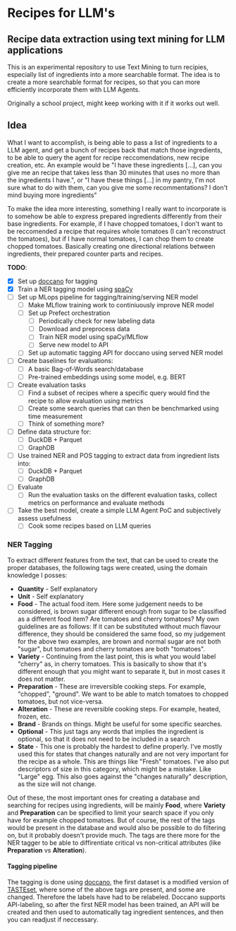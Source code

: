 # Recipes for LLM's
## Recipe data extraction using text mining for LLM applications
This is an experimental repository to use Text Mining to turn recipies, especially list of ingredients into a more searchable format.
The idea is to create a more searchable format for recipes, so that you can more efficiently incorporate them with LLM Agents.

Originally a school project, might keep working with it if it works out well.

## Idea
What I want to accomplish, is being able to pass a list of ingredients to a LLM agent, and get a bunch of recipes back that match those ingredients, to be able to query the agent for recipe reccomendations, new recipe creation, etc.
An example would be "I have these ingredients [...], can you give me an recipe that takes less than 30 minutes that uses no more than the ingredients I have.", or "I have these things [...] in my pantry, I'm not sure what to do with them, can you give me some recommentations? I don't mind buying more ingredients"

To make the idea more interesting, something I really want to incorporate is to somehow be able to express prepared ingredients differently from their base ingredients.
For example, if I have chopped tomatoes, I don't want to be reccomended a recipe that requires whole tomatoes (I can't reconstruct the tomatoes), but if I have normal tomatoes, I can chop them to create chopped tomatoes.
Basically creating one directional relations between ingredients, their prepared counter parts and recipes.

**TODO**:
- [x] Set up [doccano](https://github.com/doccano/doccano) for tagging
- [X] Train a NER tagging model using [spaCy](https://github.com/explosion/spaCy)
- [ ] Set up MLops pipeline for tagging/training/serving NER model
    - [ ] Make MLflow training work to continiuously improve NER model
    - [ ] Set up Prefect orchestration
        - [ ] Periodically check for new labeling data
        - [ ] Download and preprocess data
        - [ ] Train NER model using spaCy/MLflow
        - [ ] Serve new model to API
    - [ ] Set up automatic tagging API for doccano using served NER model
- [ ] Create baselines for evaluations:
    - [ ] A basic Bag-of-Words search/database
    - [ ] Pre-trained embeddings using some model, e.g. BERT
- [ ] Create evaluation tasks
    - [ ] Find a subset of recipes where a specific query would find the recipe to allow evaluation using metrics
    - [ ] Create some search queries that can then be benchmarked using time measurement
    - [ ] Think of something more?
- [ ] Define data structure for:
    - [ ] DuckDB + Parquet
    - [ ] GraphDB
- [ ] Use trained NER and POS tagging to extract data from ingredient lists into:
    - [ ] DuckDB + Parquet
    - [ ] GraphDB
- [ ] Evaluate
    - [ ] Run the evaluation tasks on the different evaluation tasks, collect metrics on performance and evaluate methods
- [ ] Take the best model, create a simple LLM Agent PoC and subjectively assess usefulness
    - [ ] Cook some recipes based on LLM queries

### NER Tagging
To extract different features from the text, that can be used to create the proper databases, the following tags were created, using the domain knowledge I posses:
- **Quantity** - Self explanatory
- **Unit** - Self explanatory
- **Food** - The actual food item. Here some judgement needs to be considered, is brown sugar different enough from sugar to be classified as a different food item? Are tomatoes and cherry tomatoes? My own guidelines are as follows: If it can be substituted without much flavour difference, they should be considered the same food, so my judgement for the above two examples, are brown and normal sugar are not both "sugar", but tomatoes and cherry tomatoes are both "tomatoes".
- **Variety** - Continuing from the last point, this is what you would label "cherry" as, in cherry tomatoes. This is basically to show that it's different enough that you might want to separate it, but in most cases it does not matter.
- **Preparation** - These are irreversible cooking steps. For example, "chopped", "ground". We want to be able to match tomatoes to chopped tomatoes, but not vice-versa.
- **Alteration** - These are reversible cooking steps. For example, heated, frozen, etc.
- **Brand** - Brands on things. Might be useful for some specific searches.
- **Optional** - This just tags any words that implies the ingredient is optional, so that it does not need to be included in a search
- **State** - This one is probably the hardest to define properly. I've mostly used this for states that changes naturally and are not very important for the recipe as a whole. This are things like "Fresh" tomatoes. I've also put descriptors of size in this category, which might be a mistake. Like "Large" egg. This also goes against the "changes naturally" description, as the size will not change.

Out of these, the most important ones for creating a database and searching for recipes using ingredients, will be mainly **Food**, where **Variety** and **Preparation** can be specified to limit your search space if you only have for example chopped tomatoes.
But of course, the rest of the tags would be present in the database and would also be possible to do filtering on, but it probably doesn't provide much. The tags are there more for the NER tagger to be able to diffirentiate critical vs non-critical attributes (like **Preparation** vs **Alteration**).

#### Tagging pipeline
The tagging is done using [doccano](https://github.com/doccano/doccano), the first dataset is a modified version of [TASTEset](https://github.com/taisti/TASTEset), where some of the above tags are present, and some are changed.
Therefore the labels have had to be relabeled.
Doccano supports API-labeling, so after the first NER model has been trained, an API will be created and then used to automatically tag ingredient sentences, and then you can readjust if neccessary.


